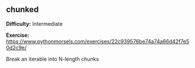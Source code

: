 ## chunked

**Difficulty:** Intermediate

**Exercise:** https://www.pythonmorsels.com/exercises/22c939576be74a74a66d42f7e50d2c9e/

Break an iterable into N-length chunks
    